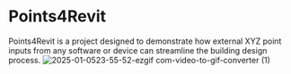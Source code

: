 # Points4Revit
Points4Revit is a project designed to demonstrate how external XYZ point inputs from any software or device can streamline the building design process.
![2025-01-0523-55-52-ezgif com-video-to-gif-converter (1)](https://github.com/user-attachments/assets/f1c90ae4-0241-427b-bf5f-7e5951f41dbe)


